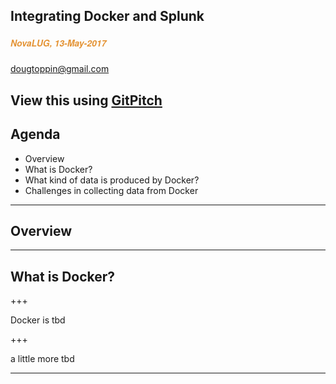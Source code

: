 ## Integrating Docker and Splunk
##### <span style="font-family:Helvetica Neue; font-weight:bold"><span style="color:#e49436">NovaLUG, 13-May-2017</span>
<span style="color:#e49436">dougtoppin@gmail.com</span>

View this using [GitPitch](https://gitpitch.com/dougtoppin/presentation-splunk-docker)
---

## Agenda

* Overview
* What is Docker?
* What kind of data is produced by Docker?
* Challenges in collecting data from Docker

---

## Overview


---
## What is Docker?

+++

Docker is tbd

+++

a little more tbd

---


